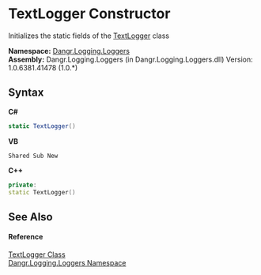 # TextLogger Constructor 
 

Initializes the static fields of the <a href="T_Dangr_Logging_Loggers_TextLogger">TextLogger</a> class

**Namespace:**&nbsp;<a href="N_Dangr_Logging_Loggers">Dangr.Logging.Loggers</a><br />**Assembly:**&nbsp;Dangr.Logging.Loggers (in Dangr.Logging.Loggers.dll) Version: 1.0.6381.41478 (1.0.*)

## Syntax

**C#**<br />
``` C#
static TextLogger()
```

**VB**<br />
``` VB
Shared Sub New
```

**C++**<br />
``` C++
private:
static TextLogger()
```


## See Also


#### Reference
<a href="T_Dangr_Logging_Loggers_TextLogger">TextLogger Class</a><br /><a href="N_Dangr_Logging_Loggers">Dangr.Logging.Loggers Namespace</a><br />